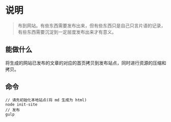 # 说明

> 布到网站。有些东西需要发布出来，但有些东西只是自己只言片语的记录，有些东西需要沉淀到一定层度发布出来才有意义。

## 能做什么

将生成的网站已发布的文章的对应的首页拷贝到发布站点，同时进行资源的压缩和拷贝。

## 命令

	// 请先初始化本地站点(将 md 生成为 html)
	node init-site
	// 发布
	gulp
